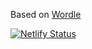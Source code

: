 Based on [Wordle](https://www.nytimes.com/games/wordle/index.html)

[![Netlify Status](https://api.netlify.com/api/v1/badges/7d070967-ed76-41ca-bf75-daa92783350c/deploy-status)](https://app.netlify.com/sites/mottant/deploys)
